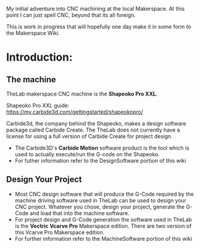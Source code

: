 

My initial adventure into CNC machining at the local Makerspace. At this point I can just spell CNC, beyond  that its all foreign.

This is work in progress that will hopefully one day make it in some form to
the Makerspace Wiki.

# **Introduction:**

## The machine
TheLab makerspace CNC machine is the **Shapeoko Pro XXL**.

Shapeoko Pro XXL guide:  https://my.carbide3d.com/gettingstarted/shapeokopro/

Carbide3d, the company behind the Shapeoko, makes a design software package called Carbide Create. The TheLab does not currently have a license for using a full version of Carbide Create for project design.

- The Carbide3D's **Carbide Motion** software product is the tool which is used to actually execute/run the G-code on the Shapeoko.
- For futher information refer to the DesignSoftware portion of this wiki

## Design Your Project

- Most CNC design software that will produce the G-Code required by the machine driving software used in TheLab can be used to design your CNC project. Whatever you chose, design your project, generate the G-Code and load that into the machine software.
- For project design and G-Code generation the software used in TheLab is the **Vectric Vcarve Pro** Makerspace edition. There are two version of this Vcarve Pro Makerspace edition.
- For further information refer to the MachineSoftware portion of this wiki


